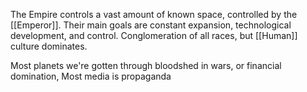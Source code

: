 

The Empire controls a vast amount of known space, controlled by the [[Emperor]]. Their main goals are constant expansion, technological development, and control. Conglomeration of all races, but [[Human]] culture dominates.

Most planets we're gotten through bloodshed in wars, or financial domination, Most media is propaganda
